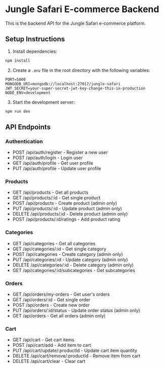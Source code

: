 # Jungle Safari E-commerce Backend

This is the backend API for the Jungle Safari e-commerce platform.

## Setup Instructions

1. Install dependencies:
```bash
npm install
```

2. Create a `.env` file in the root directory with the following variables:
```env
PORT=5000
MONGODB_URI=mongodb://localhost:27017/jungle-safari
JWT_SECRET=your-super-secret-jwt-key-change-this-in-production
NODE_ENV=development
```

3. Start the development server:
```bash
npm run dev
```

## API Endpoints

### Authentication
- POST /api/auth/register - Register a new user
- POST /api/auth/login - Login user
- GET /api/auth/profile - Get user profile
- PUT /api/auth/profile - Update user profile

### Products
- GET /api/products - Get all products
- GET /api/products/:id - Get single product
- POST /api/products - Create product (admin only)
- PUT /api/products/:id - Update product (admin only)
- DELETE /api/products/:id - Delete product (admin only)
- POST /api/products/:id/ratings - Add product rating

### Categories
- GET /api/categories - Get all categories
- GET /api/categories/:id - Get single category
- POST /api/categories - Create category (admin only)
- PUT /api/categories/:id - Update category (admin only)
- DELETE /api/categories/:id - Delete category (admin only)
- GET /api/categories/:id/subcategories - Get subcategories

### Orders
- GET /api/orders/my-orders - Get user's orders
- GET /api/orders/:id - Get single order
- POST /api/orders - Create new order
- PUT /api/orders/:id/status - Update order status (admin only)
- GET /api/orders - Get all orders (admin only)

### Cart
- GET /api/cart - Get cart items
- POST /api/cart/add - Add item to cart
- PUT /api/cart/update/:productId - Update cart item quantity
- DELETE /api/cart/remove/:productId - Remove item from cart
- DELETE /api/cart/clear - Clear cart 